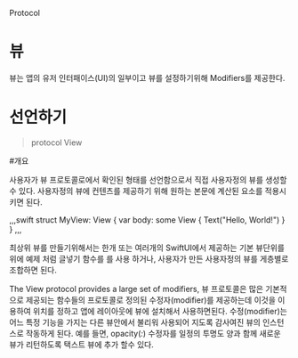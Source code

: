 Protocol
# 뷰

뷰는 앱의 유저 인터패이스(UI)의 일부이고  뷰를 설정하기위해 Modifiers를 제공한다.

# 선언하기

>protocol View

#개요

사용자가 뷰 프로토콜로에서 확인된 형태를 선언함으로서 직접 사용자정의 뷰를 생성할 수 있다.
사용자정의 뷰에 컨텐츠를 제공하기 위해 원하는 본문에 계산된 요소를 적용시키면 된다.

,,,swift
 struct MyView: View {
    var body: some View {
         Text("Hello, World!")
   }
}
,,,

최상위 뷰를 만들기위해서는 한개 또는 여러개의 SwiftUI에서 제공하는 기본 뷰단위를 위에 예제 처럼 글넣기 함수를 를 사용 하거나, 사용자가 만든 사용자정의 뷰를 게층별로 조합하면 된다.

The View protocol provides a large set of modifiers,
뷰 프로토콜은 많은 기본적으로 제공되는 함수들의 프로토콜로 정의된 수정자(modifier)를 제공하는데 이것을 이용하여 위치를 정하고 앱에 레이아웃에 뷰에 설치해서 사용하면된다.  수정(modifier)는 어느 특정 기능을 가지는 다른 뷰안에서 불리워 사용되어 지도록 감사여진 뷰의 인스턴스로 작동하게 된다. 예를 들면, opacity(_:_) 수정자를 일정의 투명도 양과 함께 새로운 뷰가 리턴하도록 택스트 뷰에 추가 할수 있다.
